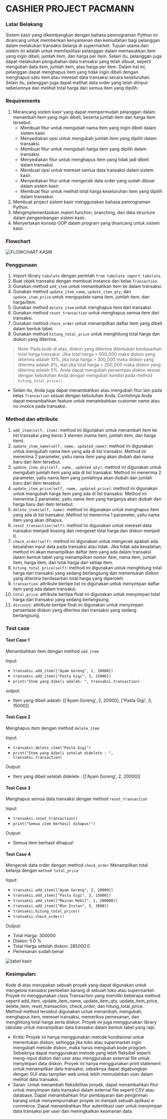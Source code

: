 # CASHIER PROJECT PACMANN

### Latar Belakang

Sistem kasir yang dikembangkan dengan bahasa pemrograman Python ini dirancang untuk memberikan kenyamanan dan kemudahan bagi pelanggan dalam melakukan transaksi belanja di supermarket. Tujuan utama dari sistem ini adalah untuk memfasilitasi pelanggan dalam memasukkan item yang ingin dibeli, jumlah item, dan harga per item. Selain itu, pelanggan juga dapat melakukan pengubahan data transaksi yang telah dibuat, seperti mengubah data item, jumlah item, atau harga per item. Dalam hal ini, pelanggan dapat menghapus item yang tidak ingin dibeli dengan menghapus satu item atau mereset data transaksi secara keseluruhan. Selain itu, pelanggan juga dapat melihat data order yang telah diinput sebelumnya dan melihat total harga dari semua item yang dipilih.

### Requirements

1. Merancang sistem kasir yang dapat mempermudah pelanggan dalam menambah item yang ingin dibeli, beserta jumlah item dan harga item tersebut:
    - Membuat fitur untuk mengubah nama item yang ingin dibeli dalam sistem kasir.
    - Menyediakan opsi untuk mengubah jumlah item yang dipilih dalam transaksi.
    - Membuat fitur untuk mengubah harga item yang dipilih dalam transaksi.
    - Menyediakan fitur untuk menghapus item yang tidak jadi dibeli dalam transaksi.
    - Membuat opsi untuk mereset semua data transaksi dalam sistem kasir.
    - Menyediakan fitur untuk mengecek data order yang sudah dibuat dalam sistem kasir.
    - Membuat fitur untuk melihat total harga keseluruhan item yang dipilih dalam transaksi.
2. Membuat project sistem kasir menggunakan bahasa pemrograman Python.
3. Mengimplementasikan materi function, branching, dan data structure dalam pengembangan sistem kasir.
4. Menyertakan konsep OOP dalam program yang dirancang untuk sistem kasir.

### Flowchart

![FLOWCHART KASIR](https://user-images.githubusercontent.com/112263898/214484345-83c23672-da60-4c0c-ae48-aaa5467ae91c.png)

### Penggunaan

1. Import library `tabulate` dengan perintah `from tabulate import tabulate`.
2. Buat objek transaksi dengan membuat instance dari kelas `Transaction`.
3. Gunakan method `add_item` untuk menambahkan item ke dalam transaksi.
4. Gunakan method `update_item_name`, `update_item_qty`, dan `update_item_price` untuk mengupdate nama item, jumlah item, dan harga/item.
5. Gunakan method `delete_item` untuk menghapus item dari transaksi.
6. Gunakan method `reset_transaction` untuk menghapus semua item dari transaksi.
7. Gunakan method `check_order` untuk menampilkan daftar item yang dibeli dalam bentuk tabel.
8. Gunakan method `hitung_total_price` untuk menghitung total harga dan diskon yang diterima.

> Note: Pada kode di atas, diskon yang diterima ditentukan berdasarkan total harga transaksi. Jika total harga > 500_000 maka diskon yang diterima adalah 10%, jika total harga > 300_000 maka diskon yang diterima adalah 8%, dan jika total harga > 200_000 maka diskon yang diterima adalah 5%. Anda dapat mengubah persentase diskon sesuai dengan kebutuhan Anda dengan mengubah kondisi pada method `hitung_total_price()`.

- Selain itu, Anda juga dapat menambahkan atau mengubah fitur lain pada kelas `Transaction` sesuai dengan kebutuhan Anda. Contohnya Anda dapat menambahkan feature untuk menambahkan customer name atau no.invoice pada transaksi.

### Method dan attribute

1. `add_item(self, item)`: method ini digunakan untuk menambah item ke list transaksi yang berisi 3 elemen (nama item, jumlah item, dan harga item).
2. `update_item_name(self, name, updated_name)`: method ini digunakan untuk mengubah nama item yang ada di list transaksi. Method ini menerima 2 parameter, yaitu nama item yang akan diubah dan nama baru dari item tersebut.
3. `update_item_qty(self, name, updated_qty)`: method ini digunakan untuk mengubah jumlah item yang ada di list transaksi. Method ini menerima 2 parameter, yaitu nama item yang jumlahnya akan diubah dan jumlah baru dari item tersebut.
4. `update_item_price(self, name, updated_price)`: method ini digunakan untuk mengubah harga item yang ada di list transaksi. Method ini menerima 2 parameter, yaitu nama item yang harganya akan diubah dan harga baru dari item tersebut.
5. `delete_item(self, name)`: method ini digunakan untuk menghapus item yang ada di list transaksi. Method ini menerima 1 parameter, yaitu nama item yang akan dihapus.
6. `reset_transaction(self)`: method ini digunakan untuk mereset data transaksi menjadi kosong dan mengeset total harga dan diskon menjadi 0.
7. `check_order(self)`: method ini digunakan untuk mengecek apakah ada kesalahan input data pada transaksi atau tidak. Jika tidak ada kesalahan, method ini akan menampilkan daftar item yang ada dalam transaksi dalam bentuk tabel yang menampilkan nomor item, nama item, jumlah item, harga item, dan total harga dari setiap item.
8. `hitung_total_price(self)`: method ini digunakan untuk menghitung total harga dari transaksi yang sedang berlangsung dan menentukan diskon yang diterima berdasarkan total harga yang diperoleh.
9. `transaction`: attribute bertipe list ini digunakan untuk menyimpan daftar item yang ada dalam transaksi.
10. `total_price`: attribute bertipe float ini digunakan untuk menyimpan total harga dari transaksi yang sedang berlangsung.
11. `discount`: attribute bertipe float ini digunakan untuk menyimpan persentase diskon yang diterima dari transaksi yang sedang berlangsung.

### Test case

#### Test Case 1
Menambahkan item dengan method `add_item`

Input:
- `transaksi.add_item(["Ayam Goreng", 2, 20000])`
- `transaksi.add_item(["Pasta Gigi", 3, 15000])`
- `print("Item yang dibeli adalah: ", transaksi.transaction)`

output:
- Item yang dibeli adalah:  [['Ayam Goreng', 2, 20000], ['Pasta Gigi', 3, 15000]]

#### Test Case 2
Menghapus item dengan method `delete_item`

Input:
- `transaksi.delete_item("Pasta Gigi")`
- `print("Item yang dibeli setelah didelete : ", transaksi.transaction)`

Output:
- Item yang dibeli setelah didelete :  [['Ayam Goreng', 2, 20000]]

#### Test Case 3
Menghapus semua data transaksi dengan method `reset_transaction`

Input:
- `transaksi.reset_transaction()`
- `print("Semua item berhasil dihapus!")`

Output:
- Semua item berhasil dihapus!

#### Test Case 4
Mengecek data order dengan method `check_order`
Menampilkan total belanja dengan `method total_price`

Input:
- `transaksi.add_item(["Ayam Goreng", 2, 20000])`
- `transaksi.add_item(["Pasta Gigi", 3, 15000])`
- `transaksi.add_item(["Mainan Mobil", 1, 200000])`
- `transaksi.add_item(["Mie Instan", 5, 3000])`
- `transaksi.hitung_total_price()`
- `transaksi.check_order()`

Output:
- Total Harga:  300000
- Diskon:  5.0 %
- Total Harga setelah diskon:  285000.0
- Pemesanan sudah benar

![tabel kasir](https://user-images.githubusercontent.com/112263898/214578771-67abe312-8031-4476-a046-4ae746224d56.png)

### Kesimpulan:
Kode di atas merupakan sebuah proyek yang dapat digunakan untuk mengelola transaksi pembelian barang di sebuah toko atau supermarket. Proyek ini menggunakan class Transaction yang memiliki beberapa method seperti add_item, update_item_name, update_item_qty, update_item_price, delete_item, reset_transaction, check_order, dan hitung_total_price. Method-method tersebut digunakan untuk menambah, mengubah, menghapus item, mereset transaksi, memeriksa pemesanan, dan menghitung total harga serta diskon. Proyek ini juga menggunakan library tabulate untuk menampilkan data transaksi dalam bentuk tabel yang rapi.

   - Kritik:
Proyek ini hanya menggunakan metode kondisional untuk menentukan diskon, sehingga jika toko atau supermarket ingin mengubah metode diskon, maka harus mengubah kode program. Sebaiknya dapat menggunakan metode yang lebih fleksibel seperti meng-input diskon dari user atau menggunakan external file untuk menyimpan data diskon.
Proyek ini hanya menggunakan print statement untuk menampilkan data transaksi, sebaiknya dapat digabungkan dengan GUI atau tampilan web untuk lebih memudahkan user dalam melihat data transaksi.
   - Saran:
Untuk menambah fleksibilitas proyek, dapat menambahkan fitur untuk menyimpan data transaksi dalam external file seperti CSV atau database.
Dapat menambahkan fitur pembayaran dan pengiriman barang untuk menyempurnakan proyek ini menjadi sebuah aplikasi e-commerce.
Dapat menambahkan fitur autentikasi user untuk menyimpan data transaksi per user dan meningkatkan keamanan data.
